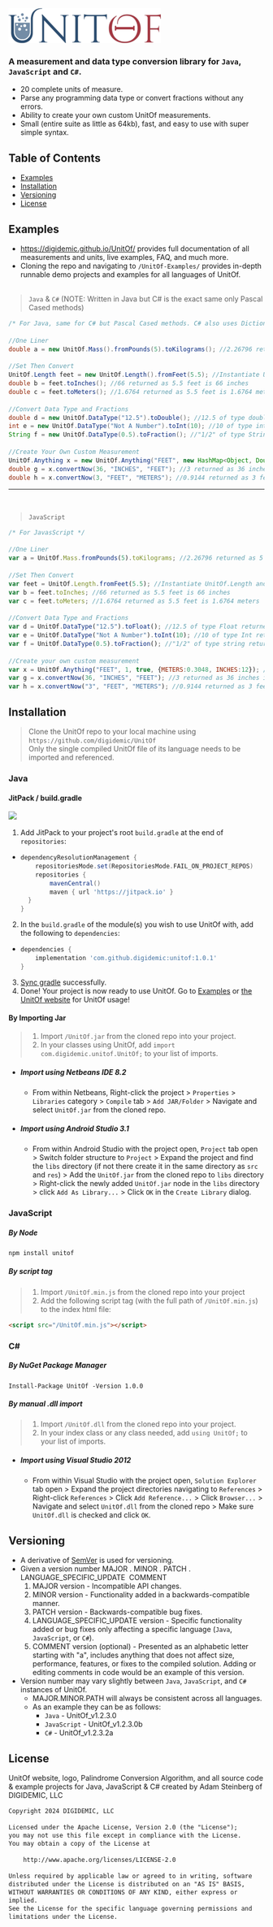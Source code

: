 ![UnitOf](docs/assets/img/Logo.png)

### A measurement and data type conversion library for `Java`, `JavaScript` and `C#`.
- 20 complete units of measure.
- Parse any programming data type or convert fractions without any errors.
- Ability to create your own custom UnitOf measurements.
- Small (entire suite as little as 64kb), fast, and easy to use with super simple syntax.

## Table of Contents
- [Examples](#examples)
- [Installation](#installation)
- [Versioning](#versioning)
- [License](#license)

## Examples
- https://digidemic.github.io/UnitOf/ provides full documentation of all measurements and units, live examples, FAQ, and much more.
- Cloning the repo and navigating to `/UnitOf-Examples/` provides in-depth runnable demo projects and examples for all languages of UnitOf.
<br><br>
>`Java` & `C#` (NOTE: Written in Java but C# is the exact same only Pascal Cased methods)
```java
/* For Java, same for C# but Pascal Cased methods. C# also uses Dictionary instead of HashMap for UnitOf.Anything parameter */

//One Liner
double a = new UnitOf.Mass().fromPounds(5).toKilograms(); //2.26796 returned as 5 pounds is 2.26796 kilograms

//Set Then Convert
UnitOf.Length feet = new UnitOf.Length().fromFeet(5.5); //Instantiate UnitOf.Length and set "feet" as 5.5
double b = feet.toInches(); //66 returned as 5.5 feet is 66 inches
double c = feet.toMeters(); //1.6764 returned as 5.5 feet is 1.6764 meters

//Convert Data Type and Fractions
double d = new UnitOf.DataType("12.5").toDouble(); //12.5 of type double returned. 0.0 would be returned if conversion failed
int e = new UnitOf.DataType("Not A Number").toInt(10); //10 of type int returned since conversion fails
String f = new UnitOf.DataType(0.5).toFraction(); //"1/2" of type String returned. Empty string would be returned if failed

//Create Your Own Custom Measurement
UnitOf.Anything x = new UnitOf.Anything("FEET", new HashMap<Object, Double>() {{ put("METERS", 0.3048); put("INCHES", 12.0); }});
double g = x.convertNow(36, "INCHES", "FEET"); //3 returned as 36 inches is 3 feet
double h = x.convertNow(3, "FEET", "METERS"); //0.9144 returned as 3 feet is 0.9144 meters
```

---

<br>

>`JavaScript`
```js
/* For JavasScript */

//One Liner
var a = UnitOf.Mass.fromPounds(5).toKilograms; //2.26796 returned as 5 pounds is 2.26796 kilograms

//Set Then Convert
var feet = UnitOf.Length.fromFeet(5.5); //Instantiate UnitOf.Length and set "feet" as 5.5
var b = feet.toInches; //66 returned as 5.5 feet is 66 inches
var c = feet.toMeters; //1.6764 returned as 5.5 feet is 1.6764 meters

//Convert Data Type and Fractions
var d = UnitOf.DataType("12.5").toFloat(); //12.5 of type Float returned. 0 would be returned if conversion failed
var e = UnitOf.DataType("Not A Number").toInt(10); //10 of type Int returned since conversion fails
var f = UnitOf.DataType(0.5).toFraction(); //"1/2" of type string returned. Empty string would be returned if failed

//Create your own custom measurement
var x = UnitOf.Anything("FEET", 1, true, {METERS:0.3048, INCHES:12}); //Custom measurement w/ 3 units
var g = x.convertNow(36, "INCHES", "FEET"); //3 returned as 36 inches is 3 feet
var h = x.convertNow("3", "FEET", "METERS"); //0.9144 returned as 3 feet is 0.9144 meters
```

## Installation
>Clone the UnitOf repo to your local machine using `https://github.com/digidemic/UnitOf`<br>Only the single compiled UnitOf file of its language needs to be imported and referenced.

### Java

#### JitPack / build.gradle
[![](https://jitpack.io/v/Digidemic/unitof.svg)](https://jitpack.io/#Digidemic/unitof)
1) Add JitPack to your project's root `build.gradle` at the end of `repositories`:
- ```groovy
  dependencyResolutionManagement {
      repositoriesMode.set(RepositoriesMode.FAIL_ON_PROJECT_REPOS)
      repositories {
          mavenCentral()
          maven { url 'https://jitpack.io' }
    }
  }
  ```
2) In the `build.gradle` of the module(s) you wish to use UnitOf with, add the following to `dependencies`:
- ```groovy
  dependencies {
      implementation 'com.github.digidemic:unitof:1.0.1'
  }
  ```
3) [Sync gradle](https://www.delasign.com/blog/how-to-sync-an-android-project-with-its-gradle-files-in-android-studio/) successfully.
4) Done! Your project is now ready to use UnitOf. Go to [Examples](#examples) or [the UnitOf website](https://digidemic.github.io/UnitOf/) for UnitOf usage!

#### By Importing Jar

>1) Import `/UnitOf.jar` from the cloned repo into your project.
>2) In your classes using UnitOf, add `import com.digidemic.unitof.UnitOf;` to your list of imports.
- ##### Import using  Netbeans IDE 8.2
    - From within Netbeans, Right-click the project > `Properties` > `Libraries` category > `Compile` tab > `Add JAR/Folder` > Navigate and select `UnitOf.jar` from the cloned repo.
- ##### Import using Android Studio 3.1
    - From within Android Studio with the project open, `Project` tab open > Switch folder structure to `Project` > Expand the project and find the `libs` directory (if not there create it in the same directory as `src` and `res`) > Add the `UnitOf.jar` from the cloned repo to `libs` directory > Right-click the newly added `UnitOf.jar` node in the `libs` directory > click `Add As Library...` > Click `OK` in the `Create Library` dialog.

### JavaScript
##### By Node
```bash
npm install unitof
```

##### By script tag
>1) Import `/UnitOf.min.js` from the cloned repo into your project
>2) Add the following script tag (with the full path of `/UnitOf.min.js`) to the index html file:
```html
<script src="/UnitOf.min.js"></script>
```

### C#
##### By NuGet Package Manager
```
Install-Package UnitOf -Version 1.0.0
```

##### By manual .dll import
>1) Import `/UnitOf.dll` from the cloned repo into your project.
>2) In your index class or any class needed, add `using UnitOf;` to your list of imports.
- ##### Import using Visual Studio 2012
    - From within Visual Studio with the project open, `Solution Explorer` tab open > Expand the project directories navigating to `References` > Right-click `References` > Click `Add Reference...` > Click `Browser...` > Navigate and select `UnitOf.dll` from the cloned repo > Make sure `UnitOf.dll` is checked and click `OK`.

## Versioning
- A derivative of [SemVer](http://semver.org/) is used for versioning.
- Given a version number MAJOR . MINOR . PATCH . LANGUAGE_SPECIFIC_UPDATE&nbsp;&nbsp;COMMENT
    1) MAJOR version - Incompatible API changes.
    2) MINOR version - Functionality added in a backwards-compatible manner.
    3) PATCH version - Backwards-compatible bug fixes.
    4) LANGUAGE_SPECIFIC_UPDATE version - Specific functionality added or bug fixes only affecting a specific language (`Java`, `JavaScript`, or `C#`).
    5) COMMENT version (optional) - Presented as an alphabetic letter starting with "a", includes anything that does not affect size, performance, features, or fixes to the compiled solution. Adding or editing comments in code would be an example of this version.
- Version number may vary slightly between `Java`, `JavaScript`, and `C#` instances of UnitOf.
    - MAJOR.MINOR.PATH will always be consistent across all languages.
    - As an example they can be as follows:
        - `Java` - UnitOf_v1.2.3.0
        - `JavaScript` - UnitOf_v1.2.3.0b
        - `C#` - UnitOf_v1.2.3.2a

## License
UnitOf website, logo, Palindrome Conversion Algorithm, and all source code & example projects for Java, JavaScript & C# created by Adam Steinberg of DIGIDEMIC, LLC
```
Copyright 2024 DIGIDEMIC, LLC

Licensed under the Apache License, Version 2.0 (the "License");
you may not use this file except in compliance with the License.
You may obtain a copy of the License at

    http://www.apache.org/licenses/LICENSE-2.0

Unless required by applicable law or agreed to in writing, software
distributed under the License is distributed on an "AS IS" BASIS,
WITHOUT WARRANTIES OR CONDITIONS OF ANY KIND, either express or implied.
See the License for the specific language governing permissions and
limitations under the License.
```